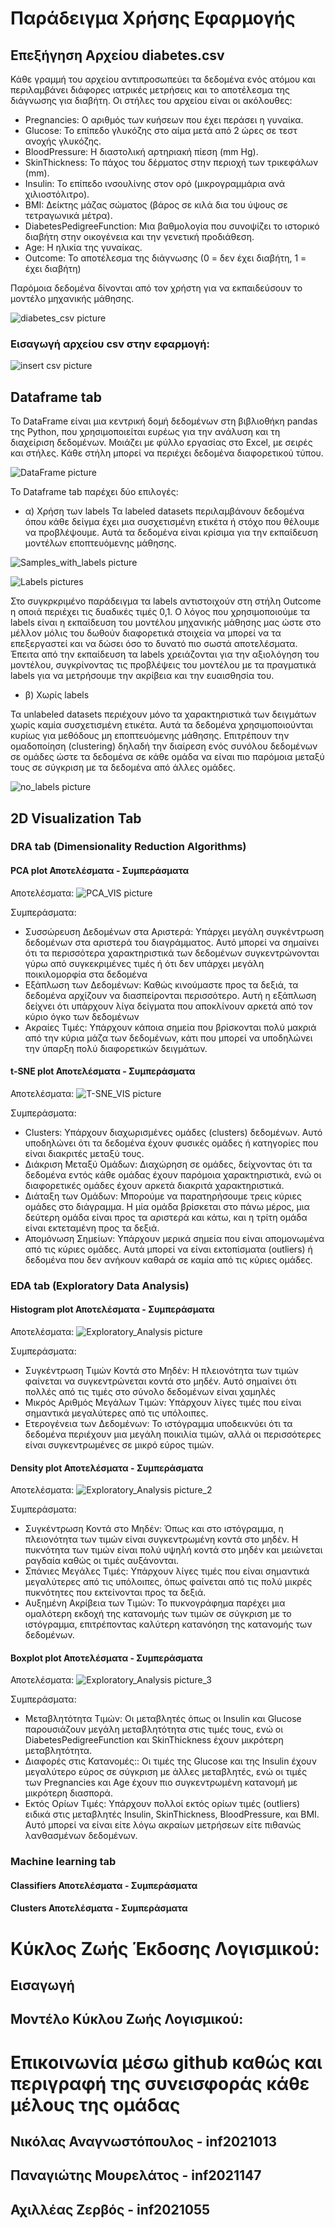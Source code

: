 # Παράδειγμα Χρήσης Εφαρμογής
## Επεξήγηση Αρχείου diabetes.csv
Κάθε γραμμή του αρχείου αντιπροσωπεύει τα δεδομένα ενός ατόμου και περιλαμβάνει διάφορες ιατρικές μετρήσεις και το αποτέλεσμα της διάγνωσης για διαβήτη. 
Οι στήλες του αρχείου είναι οι ακόλουθες:
- Pregnancies: Ο αριθμός των κυήσεων που έχει περάσει η γυναίκα.
- Glucose: Το επίπεδο γλυκόζης στο αίμα μετά από 2 ώρες σε τεστ ανοχής γλυκόζης.
- BloodPressure: Η διαστολική αρτηριακή πίεση (mm Hg).
- SkinThickness: Το πάχος του δέρματος στην περιοχή των τρικεφάλων (mm).
- Insulin: Το επίπεδο ινσουλίνης στον ορό (μικρογραμμάρια ανά χιλιοστόλιτρο).
- BMI: Δείκτης μάζας σώματος (βάρος σε κιλά δια του ύψους σε τετραγωνικά μέτρα).
- DiabetesPedigreeFunction: Μια βαθμολογία που συνοψίζει το ιστορικό διαβήτη στην οικογένεια και την γενετική προδιάθεση.
- Age: Η ηλικία της γυναίκας.
- Outcome: Το αποτέλεσμα της διάγνωσης (0 = δεν έχει διαβήτη, 1 = έχει διαβήτη)

Παρόμοια δεδομένα δίνονται από τον χρήστη για να εκπαιδεύσουν το μοντέλο μηχανικής μάθησης.

![diabetes_csv picture](https://github.com/PanMour/Report/assets/115315282/859ec788-f2d6-4145-9556-d6523293e781)

### Εισαγωγή αρχείου csv στην εφαρμογή:

![insert csv picture](https://github.com/PanMour/Report/assets/115315282/3b477972-0400-485f-a7bc-dfeb10d02048)

## Dataframe tab
Το DataFrame είναι μια κεντρική δομή δεδομένων στη βιβλιοθήκη pandas της Python, που χρησιμοποιείται ευρέως για την ανάλυση και τη διαχείριση δεδομένων. Μοιάζει με φύλλο εργασίας στο Excel, με σειρές και στήλες. Κάθε στήλη μπορεί να περιέχει δεδομένα διαφορετικού τύπου.

![DataFrame picture](https://github.com/PanMour/Report/assets/115315282/190538f6-cf28-4e3a-bf07-c560eb430798)

Το Dataframe tab παρέχει δύο επιλογές:
- α) Χρήση των labels
Τα labeled datasets περιλαμβάνουν δεδομένα όπου κάθε δείγμα έχει μια συσχετισμένη ετικέτα ή στόχο που θέλουμε να προβλέψουμε. Αυτά τα δεδομένα είναι κρίσιμα για την εκπαίδευση μοντέλων εποπτευόμενης μάθησης.

![Samples_with_labels picture](https://github.com/PanMour/Report/assets/115315282/c0a798a9-cb0f-4230-9cc9-fd9930c18772)

![Labels pictures](https://github.com/PanMour/Report/assets/115315282/ca9ea77c-a456-4c11-8f5b-48f49a129c63)

Στο συγκρκριμένο παράδειγμα τα labels αντιστοιχούν στη στήλη Outcome η οποιά περιέχει τις δυαδικές τιμές 0,1. Ο λόγος που χρησιμοποιούμε τα labels είναι η εκπαίδευση του μοντέλου μηχανικής μάθησης μας ώστε στο μέλλον μόλις του δωθούν διαφορετικά στοιχεία να μπορεί να τα επεξεργαστεί και να δώσει όσο το δυνατό πιο σωστά αποτελέσματα. Έπειτα από την εκπαίδευση τα labels χρειάζονται για την αξιολόγηση του μοντέλου, συγκρίνοντας τις προβλέψεις του μοντέλου με τα πραγματικά labels για να μετρήσουμε την ακρίβεια και την ευαισθησία του.

- β) Χωρίς labels

Τα unlabeled datasets περιέχουν μόνο τα χαρακτηριστικά των δειγμάτων χωρίς καμία συσχετισμένη ετικέτα. Αυτά τα δεδομένα χρησιμοποιούνται κυρίως για μεθόδους μη εποπτευόμενης μάθησης. Επιτρέπουν την ομαδοποίηση (clustering) δηλαδή την διαίρεση ενός συνόλου δεδομένων σε ομάδες ώστε τα δεδομένα σε κάθε ομάδα να είναι πιο παρόμοια μεταξύ τους σε σύγκριση με τα δεδομένα από άλλες ομάδες.

![no_labels picture](https://github.com/PanMour/Report/assets/115315282/88e00e7b-deec-4066-9311-b96f9a8da96c)


## 2D Visualization Tab
### DRA tab (Dimensionality Reduction Algorithms)
#### PCA plot Αποτελέσματα - Συμπεράσματα
Αποτελέσματα:
![PCA_VIS picture](https://github.com/PanMour/Report/assets/115315282/26fe6ff8-924a-46e6-8926-38c396eb372b)

Συμπεράσματα:
- Συσσώρευση Δεδομένων στα Αριστερά: Υπάρχει μεγάλη συγκέντρωση δεδομένων στα αριστερά του διαγράμματος. Αυτό μπορεί να σημαίνει ότι τα περισσότερα χαρακτηριστικά των δεδομένων συγκεντρώνονται γύρω από συγκεκριμένες τιμές ή ότι δεν υπάρχει μεγάλη ποικιλομορφία στα δεδομένα
- Εξάπλωση των Δεδομένων: Καθώς κινούμαστε προς τα δεξιά, τα δεδομένα αρχίζουν να διασπείρονται περισσότερο. Αυτή η εξάπλωση δείχνει ότι υπάρχουν λίγα δείγματα που αποκλίνουν αρκετά από τον κύριο όγκο των δεδομένων
- Ακραίες Τιμές: Υπάρχουν κάποια σημεία που βρίσκονται πολύ μακριά από την κύρια μάζα των δεδομένων, κάτι που μπορεί να υποδηλώνει την ύπαρξη πολύ διαφορετικών δειγμάτων.

#### t-SNE plot Αποτελέσματα - Συμπεράσματα
Αποτελέσματα:
![T-SNE_VIS picture](https://github.com/PanMour/Report/assets/115315282/c846e6a6-8b18-4efc-bc27-93caa5910063)

Συμπεράσματα:
- Clusters: Υπάρχουν διαχωρισμένες ομάδες (clusters) δεδομένων. Αυτό υποδηλώνει ότι τα δεδομένα έχουν φυσικές ομάδες ή κατηγορίες που είναι διακριτές μεταξύ τους.
- Διάκριση Μεταξύ Ομάδων: Διαχώρηση σε ομάδες, δείχνοντας ότι τα δεδομένα εντός κάθε ομάδας έχουν παρόμοια χαρακτηριστικά, ενώ οι διαφορετικές ομάδες έχουν αρκετά διακριτά χαρακτηριστικά.
- Διάταξη των Ομάδων: Μπορούμε να παρατηρήσουμε τρεις κύριες ομάδες στο διάγραμμα. Η μία ομάδα βρίσκεται στο πάνω μέρος, μια δεύτερη ομάδα είναι προς τα αριστερά και κάτω, και η τρίτη ομάδα είναι εκτεταμένη προς τα δεξιά.
- Απομόνωση Σημείων: Υπάρχουν μερικά σημεία που είναι απομονωμένα από τις κύριες ομάδες. Αυτά μπορεί να είναι εκτοπίσματα (outliers) ή δεδομένα που δεν ανήκουν καθαρά σε καμία από τις κύριες ομάδες.

### EDA tab (Exploratory Data Analysis)
#### Histogram plot Αποτελέσματα - Συμπεράσματα
Αποτελέσματα:
![Exploratory_Analysis picture](https://github.com/PanMour/Report/assets/115315282/549ed3c4-b3e7-4a81-a5dd-138999150e05)

Συμπεράσματα:
- Συγκέντρωση Τιμών Κοντά στο Μηδέν: Η πλειονότητα των τιμών φαίνεται να συγκεντρώνεται κοντά στο μηδέν. Αυτό σημαίνει ότι πολλές από τις τιμές στο σύνολο δεδομένων είναι χαμηλές
- Μικρός Αριθμός Μεγάλων Τιμών: Υπάρχουν λίγες τιμές που είναι σημαντικά μεγαλύτερες από τις υπόλοιπες.
- Ετερογένεια των Δεδομένων: Το ιστόγραμμα υποδεικνύει ότι τα δεδομένα περιέχουν μια μεγάλη ποικιλία τιμών, αλλά οι περισσότερες είναι συγκεντρωμένες σε μικρό εύρος τιμών.

#### Density plot Αποτελέσματα - Συμπεράσματα
Αποτελέσματα:
![Exploratory_Analysis picture_2](https://github.com/PanMour/Report/assets/115315282/ef222e5e-e093-420a-a8a5-13b69ce3427c)

Συμπεράσματα:
- Συγκέντρωση Κοντά στο Μηδέν: Όπως και στο ιστόγραμμα, η πλειονότητα των τιμών είναι συγκεντρωμένη κοντά στο μηδέν. Η πυκνότητα των τιμών είναι πολύ υψηλή κοντά στο μηδέν και μειώνεται ραγδαία καθώς οι τιμές αυξάνονται.
- Σπάνιες Μεγάλες Τιμές: Υπάρχουν λίγες τιμές που είναι σημαντικά μεγαλύτερες από τις υπόλοιπες, όπως φαίνεται από τις πολύ μικρές πυκνότητες που εκτείνονται προς τα δεξιά.
- Αυξημένη Ακρίβεια των Τιμών: Το πυκνογράφημα παρέχει μια ομαλότερη εκδοχή της κατανομής των τιμών σε σύγκριση με το ιστόγραμμα, επιτρέποντας καλύτερη κατανόηση της κατανομής των δεδομένων.

#### Boxplot plot Αποτελέσματα - Συμπεράσματα
Αποτελέσματα:
![Exploratory_Analysis picture_3](https://github.com/PanMour/Report/assets/115315282/a8d9d4e0-f748-4e56-975b-d71f23435312)

Συμπεράσματα:
- Μεταβλητότητα Τιμών: Οι μεταβλητές όπως οι Insulin και Glucose παρουσιάζουν μεγάλη μεταβλητότητα στις τιμές τους, ενώ οι DiabetesPedigreeFunction και SkinThickness έχουν μικρότερη μεταβλητότητα.
- Διαφορές στις Κατανομές:: Οι τιμές της Glucose και της Insulin έχουν μεγαλύτερο εύρος σε σύγκριση με άλλες μεταβλητές, ενώ οι τιμές των Pregnancies και Age έχουν πιο συγκεντρωμένη κατανομή με μικρότερη διασπορά.
- Εκτός Ορίων Τιμές: Υπάρχουν πολλοί εκτός ορίων τιμές (outliers) ειδικά στις μεταβλητές Insulin, SkinThickness, BloodPressure, και BMI. Αυτό μπορεί να είναι είτε λόγω ακραίων μετρήσεων είτε πιθανώς λανθασμένων δεδομένων.

### Machine learning tab
#### Classifiers Αποτελέσματα - Συμπεράσματα
#### Clusters Αποτελέσματα - Συμπεράσματα
# Κύκλος Ζωής Έκδοσης Λογισμικού:
## Εισαγωγή
## Μοντέλο Κύκλου Ζωής Λογισμικού:
# Επικοινωνία μέσω github καθώς και περιγραφή της συνεισφοράς κάθε μέλους της ομάδας
## Νικόλας Αναγνωστόπουλος - inf2021013
## Παναγιώτης Μουρελάτος - inf2021147
## Αχιλλέας Ζερβός - inf2021055
